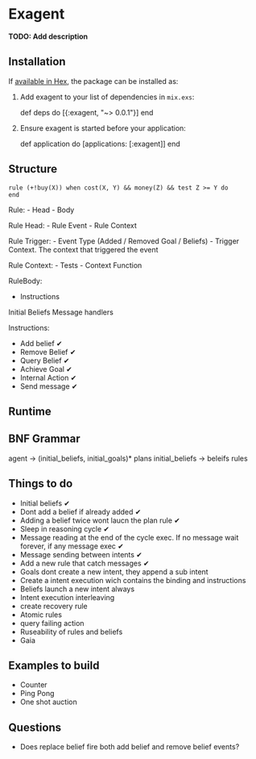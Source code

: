 # Exagent

**TODO: Add description**

## Installation

If [available in Hex](https://hex.pm/docs/publish), the package can be installed as:

  1. Add exagent to your list of dependencies in `mix.exs`:

        def deps do
          [{:exagent, "~> 0.0.1"}]
        end

  2. Ensure exagent is started before your application:

        def application do
          [applications: [:exagent]]
        end

## Structure

```
rule (+!buy(X)) when cost(X, Y) && money(Z) && test Z >= Y do
end
```

Rule:
    - Head
    - Body

Rule Head:
    - Rule Event
    - Rule Context

Rule Trigger:
    - Event Type (Added / Removed Goal / Beliefs)
    - Trigger Context. The context that triggered the event

Rule Context:
    - Tests
    - Context Function

RuleBody:
  - Instructions

Initial Beliefs
Message handlers

Instructions:
- Add belief ✔︎
- Remove Belief ✔︎
- Query Belief ︎✔︎
- Achieve Goal ✔︎
- Internal Action ✔︎
- Send message ✔︎

## Runtime


## BNF Grammar

agent           -> (initial_beliefs, initial_goals)* plans
initial_beliefs -> beleifs rules


## Things to do
- Initial beliefs ✔︎
- Dont add a belief if already added ✔︎
- Adding a belief twice wont laucn the plan rule ✔︎
- Sleep in reasoning cycle ✔︎
- Message reading at the end of the cycle exec. If no message wait forever, if any message exec ✔︎
- Message sending between intents ✔︎
- Add a new rule that catch messages ✔︎
- Goals dont create a new intent, they append a sub intent 
- Create a intent execution wich contains the binding and instructions
- Beliefs launch a new intent always
- Intent execution interleaving
- create recovery rule
- Atomic rules
- query failing action
- Ruseability of rules and beliefs
- Gaia

## Examples to build
- Counter
- Ping Pong
- One shot auction
 

## Questions
- Does replace belief fire both add belief and remove belief events?

